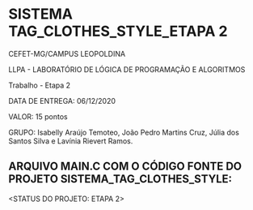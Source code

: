 #  SISTEMA TAG_CLOTHES_STYLE_ETAPA 2

CEFET-MG/CAMPUS LEOPOLDINA

LLPA - LABORATÓRIO DE LÓGICA DE PROGRAMAÇÃO E  ALGORITMOS

Trabalho - Etapa 2

DATA DE  ENTREGA:  06/12/2020

VALOR: 15  pontos

GRUPO: Isabelly Araújo  Temoteo, João Pedro Martins Cruz, Júlia dos Santos Silva e Lavínia Rievert Ramos.


## ARQUIVO MAIN.C COM O CÓDIGO FONTE DO PROJETO SISTEMA_TAG_CLOTHES_STYLE:
<STATUS DO PROJETO: ETAPA 2>

